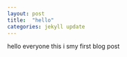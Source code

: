 ```yaml
---
layout: post
title:  "hello"
categories: jekyll update
---
```

hello everyone this i smy first blog post

